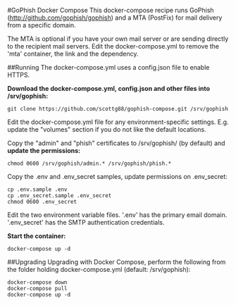 #GoPhish Docker Compose
This docker-compose recipe runs GoPhish (http://github.com/gophish/gophish) and a MTA (PostFix) for mail delivery from a specific domain.

The MTA is optional if you have your own mail server or are sending directly to the recipient mail servers. Edit the docker-compose.yml to remove the 'mta' container, the link and the dependency.

##Running
The docker-compose.yml uses a config.json file to enable HTTPS.

__Download the docker-compose.yml, config.json and other files into /srv/gophish:__
```
git clone https://github.com/scottg88/gophish-compose.git /srv/gophish
```

Edit the docker-compose.yml file for any environment-specific settings. E.g. update the "volumes" section if you do not like the default locations.

Copy the "admin" and "phish" certificates to /srv/gophish/ (by default) and __update the permissions:__
```
chmod 0600 /srv/gophish/admin.* /srv/gophish/phish.*
```

Copy the .env and .env_secret samples, update permissions on .env_secret:
```
cp .env.sample .env
cp .env_secret.sample .env_secret
chmod 0600 .env_secret
```

Edit the two environment variable files. '.env' has the primary email domain. '.env_secret' has the SMTP authentication credentials.

__Start the container:__
```
docker-compose up -d
```

##Upgrading
Upgrading with Docker Compose, perform the following from the folder holding docker-compose.yml (default: /srv/gophish):

```
docker-compose down
docker-compose pull
docker-compose up -d
```
